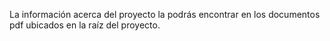 La información acerca del proyecto la podrás encontrar en los documentos pdf ubicados en la raíz del proyecto.
